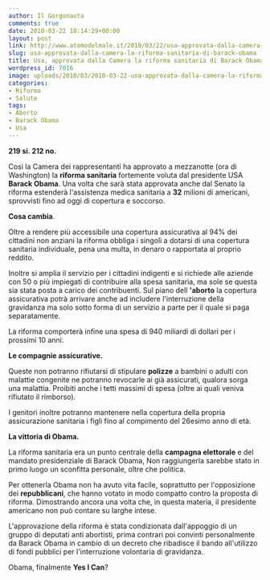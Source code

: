 ```yaml
---
author: Il Gorgonauta
comments: true
date: 2010-03-22 18:14:29+00:00
layout: post
link: http://www.atomodelmale.it/2010/03/22/usa-approvata-dalla-camera-la-riforma-sanitaria-di-barack-obama/
slug: usa-approvata-dalla-camera-la-riforma-sanitaria-di-barack-obama
title: Usa, approvata dalla Camera la riforma sanitaria di Barack Obama.
wordpress_id: 7016
image: uploads/2010/03/2010-03-22-usa-approvata-dalla-camera-la-riforma-sanitaria-di-barack-obama.jpg
categories:
- Riforma
- Salute
tags:
- Aborto
- Barack Obama
- Usa
---
```


**219 si. 212 no.**

Così la Camera dei rappresentanti ha approvato a mezzanotte (ora di Washington) la **riforma sanitaria** fortemente voluta dal presidente USA **Barack Obama**. Una volta che sarà stata approvata anche dal Senato la riforma estenderà l'assistenza medica sanitaria a **32** milioni di americani, sprovvisti fino ad oggi di copertura e soccorso.

**Cosa cambia**.

Oltre a rendere più accessibile una copertura assicurativa al 94% dei cittadini non anziani la riforma obbliga i singoli a dotarsi di una copertura sanitaria individuale, pena una multa, in denaro o rapportata al proprio reddito.

Inoltre si amplia il servizio per i cittadini indigenti e si richiede alle aziende con 50 o più impiegati di contribuire alla spesa sanitaria, ma sole se questa sia stata posta a carico dei contribuenti. Sul piano dell **'aborto** la copertura assicurativa potrà arrivare anche ad includere l'interruzione della gravidanza ma solo sotto forma di un servizio a parte per il quale si paga separatamente.

La riforma comporterà infine una spesa di 940 miliardi di dollari per i prossimi 10 anni.

**Le compagnie assicurative.**

Queste non potranno rifiutarsi di stipulare **polizze** a bambini o adulti con malattie congenite ne potranno revocarle ai già assicurati, qualora sorga una malattia. Proibiti anche i tetti massimi di spesa (oltre ai quali veniva rifiutato il rimborso).

I genitori inoltre potranno mantenere nella copertura della propria assicurazione sanitaria i figli fino al compimento del 26esimo anno di età.

**La vittoria di Obama.**

La riforma sanitaria era un punto centrale della **campagna elettorale** e del mandato presidenziale di Barack Obama, Non raggiungerla sarebbe stato in primo luogo un sconfitta personale, oltre che politica.

Per ottenerla Obama non ha avuto vita facile, soprattutto per l'opposizione dei **repubblicani**, che hanno votato in modo compatto contro la proposta di riforma. Dimostrando ancora una volta che, in questa materia, il presidente americano non può contare su larghe intese.

L'approvazione della riforma è stata condizionata dall'appoggio di un gruppo di deputati anti abortisti, prima contrari poi convinti personalmente da Barack Obama in cambio di un decreto che ribadisce il bando all'utilizzo di fondi pubblici per l'interruzione volontaria di gravidanza.

Obama, finalmente **Yes I Can**?
